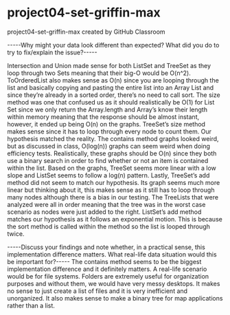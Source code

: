 # project04-set-griffin-max
project04-set-griffin-max created by GitHub Classroom

-----Why might your data look different than expected? What did you do to try to fix/explain the issue?-----

Intersection and Union made sense for both ListSet and TreeSet as they loop through two Sets meaning that their big-O would be O(n^2). 
ToOrderedList also makes sense as O(n) since you are looping through the list and basically copying and pasting the entire list into an 
Array List and since they’re already in a sorted order, there’s no need to call sort. The size method was one that confused us as it 
should realistically be O(1) for List Set since we only return the Array.length and Array’s know their length within memory meaning that 
the response should be almost instant, however, it ended up being O(n) on the graphs. TreeSet’s size method makes sense since it has to 
loop through every node to count them. Our hypothesis matched the reality. The contains method graphs looked weird, but as discussed in 
class, O(log(n)) graphs can seem weird when doing efficiency tests. Realistically, these graphs should be O(n) since they both use a binary 
search in order to find whether or not an item is contained within the list. Based on the graphs, TreeSet seems more linear with a low slope 
and ListSet seems to follow a log(n) pattern. Lastly, TreeSet’s add method did not seem to match our hypothesis. Its graph seems much more 
linear but thinking about it, this makes sense as it still has to loop through many nodes although there is a bias in our testing. The 
TreeLists that were analyzed were all in order meaning that the tree was in the worst case scenario as nodes were just added to the right.
ListSet’s add method matches our hypothesis as it follows an exponential motion. This is because the sort method is called within the method
so the list is looped through twice.


-----Discuss your findings and note whether, in a practical sense, this implementation difference matters. What real-life data situation would 
this be important for?-----
The contains method seems to be the biggest implementation difference and it definitely matters. A real-life scenario would be for
file systems. Folders are extremely useful for organization purposes and without them, we would have very messy desktops. It makes
no sense to just create a list of files and it is very inefficient and unorganized. It also makes sense to make a binary tree for 
map applications rather than a list.
